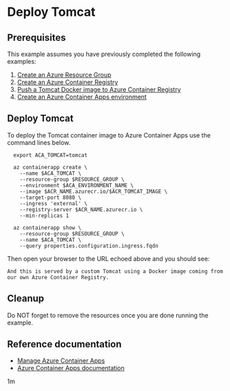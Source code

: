 # Deploy Tomcat

## Prerequisites

<!-- 

  if [[ -z $REGION ]]; then
    export REGION=westus
  fi

  -->
<!-- workflow.cron(0 1 * * 3) -->
<!-- workflow.include(../../acr/tomcat/README.md) -->
<!-- workflow.include(../create-environment/README.md) -->

This example assumes you have previously completed the following examples:

1. [Create an Azure Resource Group](../../group/create/README.md)
1. [Create an Azure Container Registry](../../acr/create/README.md)
1. [Push a Tomcat Docker image to Azure Container Registry](../../acr/tomcat/README.md)
1. [Create an Azure Container Apps environment](../create-environment/README.md)

## Deploy Tomcat

To deploy the Tomcat container image to Azure Container Apps use the command 
lines below.

```shell
  export ACA_TOMCAT=tomcat

  az containerapp create \
    --name $ACA_TOMCAT \
    --resource-group $RESOURCE_GROUP \
    --environment $ACA_ENVIRONMENT_NAME \
    --image $ACR_NAME.azurecr.io/$ACR_TOMCAT_IMAGE \
    --target-port 8080 \
    --ingress 'external' \
    --registry-server $ACR_NAME.azurecr.io \
    --min-replicas 1

  az containerapp show \
    --resource-group $RESOURCE_GROUP \
    --name $ACA_TOMCAT \
    --query properties.configuration.ingress.fqdn
```

Then open your browser to the URL echoed above and you should see:

```text
And this is served by a custom Tomcat using a Docker image coming from
our own Azure Container Registry.
```

<!-- workflow.directOnly()

  sleep 60
  export URL=https://$(az containerapp show --resource-group $RESOURCE_GROUP --name $ACA_TOMCAT --query properties.configuration.ingress.fqdn --output tsv)
  export RESULT=$(curl $URL)
  az group delete --name $RESOURCE_GROUP --yes || true
  if [[ "$RESULT" != *"custom Tomcat"* ]]; then
    echo "Response did not contain 'custom Tomcat'"
    exit 1
  fi

  -->

## Cleanup

Do NOT forget to remove the resources once you are done running the example.

## Reference documentation

* [Manage Azure Container Apps](https://docs.microsoft.com/cli/azure/containerapp)
* [Azure Container Apps documentation](https://docs.microsoft.com/azure/container-apps)

1m
